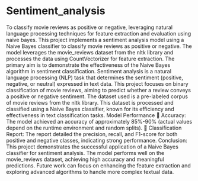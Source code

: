 # Sentiment_analysis
To classify movie reviews as positive or negative, leveraging natural language processing techniques for feature extraction and evaluation using naive bayes.
This project implements a sentiment analysis model using a Naive Bayes classifier to classify movie reviews as positive or negative. The model leverages the movie_reviews dataset from the nltk library and processes the data using CountVectorizer for feature extraction. The primary aim is to demonstrate the effectiveness of the Naive Bayes algorithm in sentiment classification.
Sentiment analysis is a natural language processing (NLP) task that determines the sentiment (positive, negative, or neutral) expressed in text data. This project focuses on binary classification of movie reviews, aiming to predict whether a review conveys a positive or negative sentiment. The dataset used is a pre-labeled corpus of movie reviews from the nltk library. This dataset is processed and classified using a Naive Bayes classifier, known for its efficiency and effectiveness in text classification tasks.
Model Performance  Accuracy: The model achieved an accuracy of approximately 85%-90% (actual values depend on the runtime environment and random splits).  Classification Report: The report detailed the precision, recall, and F1-score for both positive and negative classes, indicating strong performance.
Conclusion: This project demonstrates the successful application of a Naive Bayes classifier for sentiment analysis. The model performs well on the movie_reviews dataset, achieving high accuracy and meaningful predictions. Future work can focus on enhancing the feature extraction and exploring advanced algorithms to handle more complex textual data.
